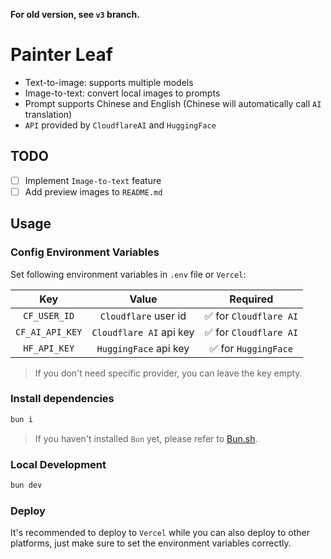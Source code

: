 **For old version, see `v3` branch.**

# Painter Leaf

- Text-to-image: supports multiple models
- Image-to-text: convert local images to prompts
- Prompt supports Chinese and English (Chinese will automatically call `AI` translation)
- `API` provided by `CloudflareAI` and `HuggingFace`

## TODO

- [ ] Implement `Image-to-text` feature
- [ ] Add preview images to `README.md`

## Usage

### Config Environment Variables

Set following environment variables in `.env` file or `Vercel`:

| Key | Value | Required |
| :---: | :---: | :---: |
| `CF_USER_ID` | `Cloudflare` user id | ✅ for `Cloudflare AI` |
| `CF_AI_API_KEY` | `Cloudflare AI` api key | ✅ for `Cloudflare AI` |
| `HF_API_KEY` | `HuggingFace` api key | ✅ for `HuggingFace` |

> If you don't need specific provider, you can leave the key empty.

### Install dependencies

```bash
bun i
```

> If you haven't installed `Bun` yet, please refer to [Bun.sh](https://bun.sh).

### Local Development

```bash
bun dev
```

### Deploy

It's recommended to deploy to `Vercel` while you can also deploy to other platforms, just make sure to set the environment variables correctly.
